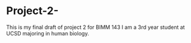 # Project-2-
This is my final draft of project 2 for BIMM 143
I am a 3rd year student at UCSD majoring in human biology.
